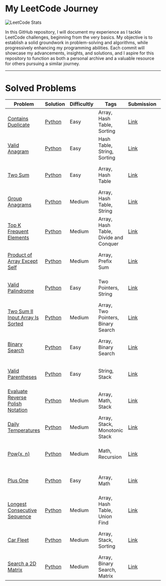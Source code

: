 # My LeetCode Journey
![LeetCode Stats](https://leetcard.jacoblin.cool/mohamedemirhajji?theme=dark&font=Paytone%20One&ext=heatmap)

In this GitHub repository, I will document my experience as I tackle LeetCode challenges, beginning from the very basics. My objective is to establish a solid groundwork in problem-solving and algorithms, while progressively enhancing my programming abilities. Each commit will showcase my advancements, insights, and solutions, and I aspire for this repository to function as both a personal archive and a valuable resource for others pursuing a similar journey.

---

# Solved Problems

<!-- SOLVED_PROBLEMS_TABLE_START -->
| Problem | Solution                                                        | Difficultly | Tags | Submission | Date         |
|---------|-----------------------------------------------------------------|-------------|------|------------|--------------|
| [Contains Duplicate](https://leetcode.com/problems/contains-duplicate/) | [Python](./solved_problems/0001_contains_duplicate/solution.py) | Easy | Array, Hash Table, Sorting | [Link](https://leetcode.com/problems/contains-duplicate/submissions/1642346264/) | ✅ 23-05-2025 |
| [Valid Anagram](https://leetcode.com/problems/valid-anagram/) | [Python](./solved_problems/0002_valid_anagram/solution.py) | Easy | Hash Table, String, Sorting | [Link](https://leetcode.com/problems/valid-anagram/submissions/1643259241/) | ✅ 24-05-2025 |
| [Two Sum](https://leetcode.com/problems/two-sum/) | [Python](./solved_problems/0003_two_sum/solution.py) | Easy | Array, Hash Table | [Link](https://leetcode.com/problems/two-sum/submissions/1643456330/) | ✅ 24-05-2025 |
| [Group Anagrams](https://leetcode.com/problems/group-anagrams/) | [Python](./solved_problems/0004_group_anagrams/solution.py) | Medium | Array, Hash Table, String | [Link](https://leetcode.com/problems/group-anagrams/submissions/1644173307/) | ✅ 25-05-2025 |
| [Top K Frequent Elements](https://leetcode.com/problems/top-k-frequent-elements/) | [Python](./solved_problems/0005_top_k_frequent/solution.py) | Medium | Array, Hash Table, Divide and Conquer | [Link](https://leetcode.com/problems/top-k-frequent-elements/submissions/1645328223/) | ✅ 26-05-2025 |
| [Product of Array Except Self](https://leetcode.com/problems/product-of-array-except-self/) | [Python](./solved_problems/0006_product_of_array_except_self/solution.py) | Medium | Array, Prefix Sum | [Link](https://leetcode.com/problems/product-of-array-except-self/submissions/1648346472/) | ✅ 29-05-2025 |
| [Valid Palindrome](https://leetcode.com/problems/valid-palindrome/) | [Python](./solved_problems/0007_valid_palindrome/solution.py) | Easy | Two Pointers, String | [Link](https://leetcode.com/problems/valid-palindrome/submissions/1648372363/) | ✅ 29-05-2025 |
| [Two Sum II Input Array Is Sorted](https://leetcode.com/problems/two-sum-ii-input-array-is-sorted/) | [Python](./solved_problems/0008_two_integer_sum_ii/solution.py) | Medium | Array, Two Pointers, Binary Search | [Link](https://leetcode.com/problems/two-sum-ii-input-array-is-sorted/submissions/1649260658/) | ✅ 30-05-2025 |
| [Binary Search](https://leetcode.com/problems/binary-search/) | [Python](./solved_problems/0009_binary_search/solution.py) | Easy | Array, Binary Search | [Link](https://leetcode.com/problems/binary-search/submissions/1651074701/) | ✅ 01-06-2025 |
| [Valid Parentheses](https://leetcode.com/problems/valid-parentheses/) | [Python](./solved_problems/0010_valid_parentheses/solution.py) | Easy | String, Stack | [Link](https://leetcode.com/problems/valid-parentheses/submissions/1652055214/) | ✅ 02-06-2025 |
| [Evaluate Reverse Polish Notation](https://leetcode.com/problems/evaluate-reverse-polish-notation/) | [Python](./solved_problems/0011_evaluate_reverse_polish_notation/solution.py) | Medium | Array, Math, Stack | [Link](https://leetcode.com/problems/evaluate-reverse-polish-notation/submissions/1654198558/) | ✅ 05-06-2025 |
| [Daily Temperatures](https://leetcode.com/problems/daily-temperatures/) | [Python](./solved_problems/0012_daily_temperatures/solution.py) | Medium | Array, Stack, Monotonic Stack | [Link](https://leetcode.com/problems/daily-temperatures/submissions/1655169907/) | ✅ 06-06-2025 |
| [Pow(x, n)](https://leetcode.com/problems/powx-n/) | [Python](./solved_problems/0013_powx_n/solution.py) | Medium | Math, Recursion | [Link](https://leetcode.com/problems/powx-n/submissions/1657035220/) | ✅ 07-06-2025 |
| [Plus One](https://leetcode.com/problems/plus-one/) | [Python](./solved_problems/0014_plus_one/solution.py) | Easy | Array, Math | [Link](https://leetcode.com/problems/plus-one/submissions/1658080654/) | ✅ 09-06-2025 |
| [Longest Consecutive Sequence](https://leetcode.com/problems/longest-consecutive-sequence/) | [Python](./solved_problems/0015_longest_consecutive_sequence/solution.py) | Medium | Array, Hash Table, Union Find | [Link](https://leetcode.com/problems/longest-consecutive-sequence/submissions/1660259016/) | ✅ 11-06-2025 |
| [Car Fleet](https://leetcode.com/problems/car-fleet/) | [Python](./solved_problems/0016_car_fleet/solution.py) | Medium | Array, Stack, Sorting | [Link](https://leetcode.com/problems/car-fleet/submissions/1663324891/) | ✅ 13-06-2025 |
| [Search a 2D Matrix](https://leetcode.com/problems/search-a-2d-matrix/) | [Python](./solved_problems/0017_search_a_2d_matrix/solution.py) | Medium | Array, Binary Search, Matrix | [Link](https://leetcode.com/problems/search-a-2d-matrix/submissions/1667649310/) | ✅ 17-06-2025 |
<!-- SOLVED_PROBLEMS_TABLE_END -->

